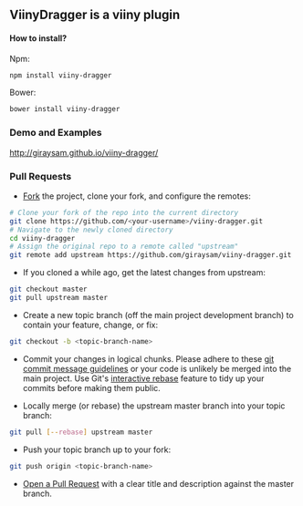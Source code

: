 ## ViinyDragger is a viiny plugin

#### How to install?
Npm:
```sh
npm install viiny-dragger
```

Bower:
```sh
bower install viiny-dragger
```

### Demo and Examples
http://giraysam.github.io/viiny-dragger/


### Pull Requests
* [Fork] the project, clone your fork, and configure the remotes:

```sh
# Clone your fork of the repo into the current directory
git clone https://github.com/<your-username>/viiny-dragger.git
# Navigate to the newly cloned directory
cd viiny-dragger
# Assign the original repo to a remote called "upstream"
git remote add upstream https://github.com/giraysam/viiny-dragger.git
```

* If you cloned a while ago, get the latest changes from upstream:

```sh
git checkout master
git pull upstream master
```

* Create a new topic branch (off the main project development branch) to contain your feature, change, or fix:
```sh
git checkout -b <topic-branch-name>
```

* Commit your changes in logical chunks. Please adhere to these [git commit message guidelines] or your code is unlikely be merged into the main project.
Use Git's [interactive rebase] feature to tidy up your commits before making them public.

* Locally merge (or rebase) the upstream master branch into your topic branch:
```sh
git pull [--rebase] upstream master
```

* Push your topic branch up to your fork:

```sh
git push origin <topic-branch-name>
```

* [Open a Pull Request] with a clear title and description against the master branch.

[Fork]: <https://help.github.com/articles/fork-a-repo/>
[git commit message guidelines]: <http://tbaggery.com/2008/04/19/a-note-about-git-commit-messages.html>
[interactive rebase]: <https://help.github.com/articles/about-git-rebase/>
[Open a Pull Request]: <https://help.github.com/articles/using-pull-requests/>
